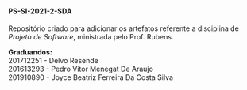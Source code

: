 #### PS-SI-2021-2-SDA

Repositório criado para adicionar os artefatos referente a disciplina de _Projeto de Software_, ministrada pelo Prof. Rubens. 

**Graduandos:** </br>
201712251 - Delvo Resende </br>
201613293 - Pedro Vitor Menegat De Araujo </br>
201910890 - Joyce Beatriz Ferreira Da Costa Silva


